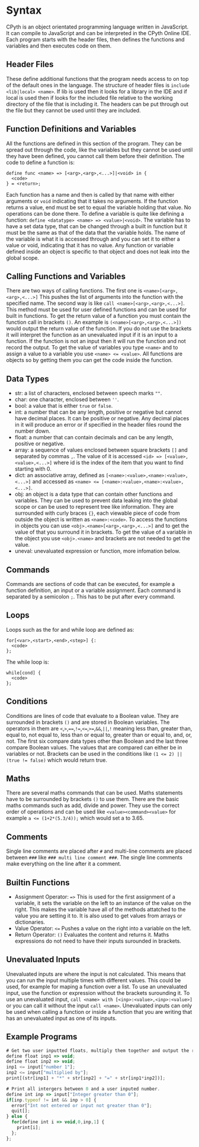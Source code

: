 # Syntax

CPyth is an object orientated programming language written in JavaScript.  It can compile to JavaScript and can be interpreted in the CPyth Online IDE.
Each program starts with the header files, then defines the functions and variables and then executes code on them.

## Header Files

These define additional functions that the program needs access to on top of the default ones in the language.  The structure of header files is `include <lib|local> <name>`.  If lib is used then it looks for a library in the IDE and if local is used then if looks for the included file relative to the working directory of the file that is including it.  The headers can be put through out the file but they cannot be used until they are included.

## Function Definitions and Variables

All the functions are defined in this section of the program.  They can be spread out through the code, like the variables but they cannot be used until they have been defined, you cannot call them before their definition.
The code to define a function is:
```
define func <name> => [<arg>,<arg>,<...>]|<void> in {
  <code>
} = <return>;
```
Each function has a name and then is called by that name with either arguments or `void` indicating that it takes no arguments.  If the function returns a value, end must be set to equal the variable holding that value.  No operations can be done there.  To define a variable is quite like defining a function: `define <datatype> <name> => <value>|<void>`.  The variable has to have a set data type, that can be changed through a built in function but it must be the same as that of the data that the variable holds.  The name of the variable is what it is accessed through and you can set it to either a value or void, indicating that it has no value.  Any function or variable defined inside an object is specific to that object and does not leak into the global scope.

## Calling Functions and Variables

There are two ways of calling functions.  The first one is `<name>[<arg>,<arg>,<...>]` This pushes the list of arguments into the function with the specified name.  The second way is like `call <name>[<arg>,<arg>,<...>]`.  This method must be used for user defined functions and can be used for built in functions.  To get the return value of a function you must contain the function call in brackets `()`.  An example is `(<name>[<arg>,<arg>,<...>])` would output the return value of the function.  If you do not use the brackets it will interpret the function as an unevaluated input if it is an input to a function.  If the function is not an input then it will run the function and not record the output.  To get the value of variables you type `<name>` and to assign a value to a variable you use `<name> <= <value>`.  All functions are objects so by getting them you can get the code inside the function.

## Data Types

* str: a list of characters, enclosed between speech marks `""`.
* char: one character, enclosed between `''`.
* bool: a value that is either `true` or `false`.
* int: a number that can be any length, positive or negative but cannot have decimal places.  It can be positive or negative.  Any decimal places in it will produce an error or if specified in the header files round the number down.  
* float: a number that can contain decimals and can be any length, positive or negative.
* array: a sequence of values enclosed between square brackets `[]` and separated by commas `,`.  The value of it is accessed `<id> => [<value>,<value>,<...>]` where id is the index of the item that you want to find starting with 0.
* dict: an associative array, defined as `[<name>:<value>,<name>:<value>,<...>]` and accessed as `<name> <= [<name>:<value>,<name>:<value>,<...>]`.
* obj: an object is a data type that can contain other functions and variables.  They can be used to prevent data leaking into the global scope or can be used to represent tree like information.  They are surrounded with curly braces `{}`, each viewable piece of code from outside the object is written as `<name>:<code>`.  To access the functions in objects you can use `<obj>.<name>[<arg>,<arg>,<...>]` and to get the value of that you surround it in brackets.  To get the value of a variable in the object you use `<obj>.<name>` and brackets are not needed to get the value.
* uneval: unevaluated expression or function, more infomation below.

## Commands

Commands are sections of code that can be executed, for example a function definition, an input or a variable assignment.  Each command is separated by a semicolon `;`.  This has to be put after every command.

## Loops

Loops such as the for and while loop are defined as:
```
for[<var>,<start>,<end>,<step>] {:
  <code>
};
 ```
The while loop is:
```
while[cond] {
  <code>
};
```

## Conditions

Conditions are lines of code that evaluate to a Boolean value.  They are surrounded in brackets `()` and are stored in Boolean variables.  The operators in them are `<`,`>`,`==`,`!=`,`<=`,`>=`,`&&`,`||`,`!` meaning less than, greater than, equal to, not equal to, less than or equal to, greater than or equal to, and, or, not.  The first six compare data types other than Boolean and the last three compare Boolean values.  The values that are compared can either be in variables or not.  Brackets can be used in the conditions like `(1 <= 2) || (true != false)` which would return true.

## Maths

There are several maths commands that can be used.  Maths statements have to be surrounded by brackets `()` to use them.  There are the basic maths commands such as add, divide and power.  They use the correct order of operations and can be used like `<value><command><value>` for example `a <= (1+2*(5.3/4));` which would set a to 3.65.  

## Comments

Single line comments are placed after `#` and multi-line comments are placed between `###` like `### multi line comment ###`.  The single line comments make everything on the line after it a comment.

## Builtin Functions

* Assignment Operator: `=>` This is used for the first assignment of a variable, it sets the variable on the left to an instance of the value on the right. This makes the variable have all of the methods attatched to the value you are setting it to. It is also used to get values from arrays or dictionaries.
* Value Operator: `<=` Pushes a value on the right into a variable on the left.
* Return Operator: `()` Evaluates the content and returns it.  Maths expressions do not need to have their inputs surounded in brackets.

## Unevaluated Inputs

Unevaluated inputs are where the input is not calculated.  This means that you can run the input multiple times with different values. This could be used, for example for maping a function over a list.  To use an unevaluated input, use the function or expression without the brackets surounding it.  To use an unevaluated input, `call <name> with [<inp>:<value>,<inp>:<value>]` or you can call it without the input `call <name>`.  Unevaluated inputs can only be used when calling a function or inside a function that you are writing that has an unevaluated input as one of its inputs.

## Example Programs

```JavaScript
# Get two user inputted floats, multiply them together and output the result.
define float inp1 => void;
define float inp2 => void;
inp1 <= input["number 1"];
inp2 <= input["multiplied by"];
print[(str[inp1] + "*" + str[inp2] + "=" + str[inp1*inp2])];
```
```JavaScript
# Print all intergers between 0 and a user inputed number.
define int inp => input["Integer greater than 0"];
if[inp.typeof != int && inp > 0] {
  error["Int not entered or input not greater than 0"];
  quit[];
} else {
  for[define int i => void,0,inp,1] {
    print[i];
  };
};
```
